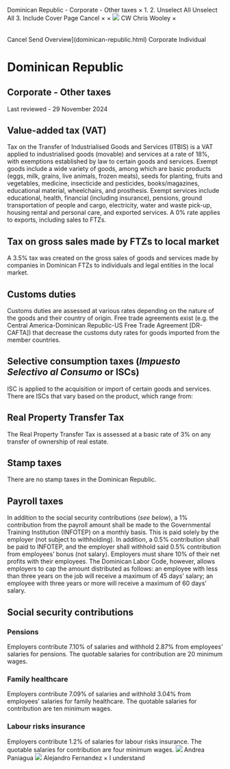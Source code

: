 Dominican Republic - Corporate - Other taxes
×
1.
2.
Unselect All
Unselect All
3.
Include Cover Page
Cancel
×
×
![](-/media/world-wide-tax-summaries/attachments/global---chris-wooley.ashx%3Frev=ac5e5f3223b34096b1afc2a6009c7320&revision=ac5e5f32-23b3-4096-b1af-c2a6009c7320&hash=859B7ADC84DC2CBEC9760E9E6EE7DE6D0A8BFCDF)
CW
Chris Wooley
×
######
Cancel
Send
Overview](dominican-republic.html)
Corporate
Individual
# Dominican Republic
## Corporate - Other taxes
Last reviewed - 29 November 2024
## Value-added tax (VAT)
Tax on the Transfer of Industrialised Goods and Services (ITBIS) is a VAT applied to industrialised goods (movable) and services at a rate of 18%, with exemptions established by law to certain goods and services.
Exempt goods include a wide variety of goods, among which are basic products (eggs, milk, grains, live animals, frozen meats), seeds for planting, fruits and vegetables, medicine, insecticide and pesticides, books/magazines, educational material, wheelchairs, and prosthesis.
Exempt services include educational, health, financial (including insurance), pensions, ground transportation of people and cargo, electricity, water and waste pick-up, housing rental and personal care, and exported services.
A 0% rate applies to exports, including sales to FTZs.
## Tax on gross sales made by FTZs to local market
A 3.5% tax was created on the gross sales of goods and services made by companies in Dominican FTZs to individuals and legal entities in the local market.
## Customs duties
Customs duties are assessed at various rates depending on the nature of the goods and their country of origin. Free trade agreements exist (e.g. the Central America-Dominican Republic-US Free Trade Agreement [DR-CAFTA]) that decrease the customs duty rates for goods imported from the member countries.
## Selective consumption taxes (*Impuesto Selectivo al Consumo* or ISCs)
ISC is applied to the acquisition or import of certain goods and services.
There are ISCs that vary based on the product, which range from:
## Real Property Transfer Tax
The Real Property Transfer Tax is assessed at a basic rate of 3% on any transfer of ownership of real estate.
## Stamp taxes
There are no stamp taxes in the Dominican Republic.
## Payroll taxes
In addition to the social security contributions (*see below*), a 1% contribution from the payroll amount shall be made to the Governmental Training Institution (INFOTEP) on a monthly basis. This is paid solely by the employer (not subject to withholding). In addition, a 0.5% contribution shall be paid to INFOTEP, and the employer shall withhold said 0.5% contribution from employees’ bonus (not salary).
Employers must share 10% of their net profits with their employees. The Dominican Labor Code, however, allows employers to cap the amount distributed as follows: an employee with less than three years on the job will receive a maximum of 45 days’ salary; an employee with three years or more will receive a maximum of 60 days’ salary.
## Social security contributions
### Pensions
Employers contribute 7.10% of salaries and withhold 2.87% from employees’ salaries for pensions. The quotable salaries for contribution are 20 minimum wages.
### Family healthcare
Employers contribute 7.09% of salaries and withhold 3.04% from employees’ salaries for family healthcare. The quotable salaries for contribution are ten minimum wages.
### Labour risks insurance
Employers contribute 1.2% of salaries for labour risks insurance. The quotable salaries for contribution are four minimum wages.
![](-/media/world-wide-tax-summaries/dominicanrepublicandrea-paniaguadominican-republic--andrea-paniaguajpg20240717102909127.ashx%3Frev=acb0d71ebb3e444c96f0bad5fde64fd9&revision=acb0d71e-bb3e-444c-96f0-bad5fde64fd9&hash=FD956A9DB05D79381FCE59F402BCAC726AC0DB83)
Andrea Paniagua
![](-/media/world-wide-tax-summaries/dominicanrepublicalejandro-fernandezalejandro-fernndez-2jpg20241129080307050.ashx%3Frev=c791fa0d91724994b96c240fec761a24&revision=c791fa0d-9172-4994-b96c-240fec761a24&hash=BE53084425EF13B0C08070738163FDF7B2BC9741)
Alejandro Fernandez
×
I understand